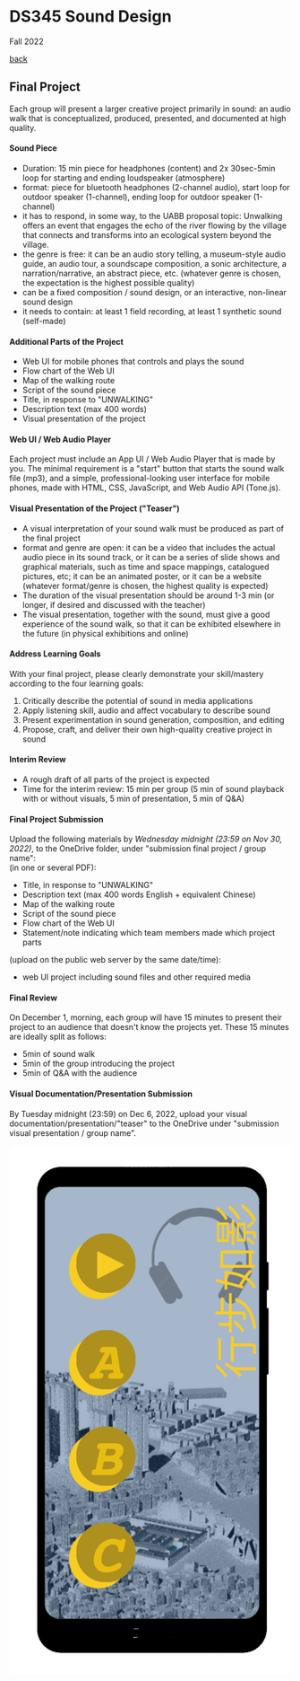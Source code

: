 # DS345 Sound Design
Fall 2022  

[back](index.md)  

## Final Project

Each group will present a larger creative project primarily in sound: an audio walk that is conceptualized, produced, presented, and documented at high quality.  

#### Sound Piece
- Duration: 15 min piece for headphones (content) and 2x 30sec-5min loop for starting and ending loudspeaker (atmosphere)
- format: piece for bluetooth headphones (2-channel audio), start loop for outdoor speaker (1-channel), ending loop for outdoor speaker (1-channel)
- it has to respond, in some way, to the UABB proposal topic: Unwalking offers an event that engages the echo of the river flowing by the village that connects and transforms into an ecological system beyond the village. 
- the genre is free: it can be an audio story telling, a museum-style audio guide, an audio tour, a soundscape composition, a sonic architecture, a narration/narrative, an abstract piece, etc. (whatever genre is chosen, the expectation is the highest possible quality)
- can be a fixed composition / sound design, or an interactive, non-linear sound design
- it needs to contain: at least 1 field recording, at least 1 synthetic sound (self-made)

#### Additional Parts of the Project
- Web UI for mobile phones that controls and plays the sound
- Flow chart of the Web UI
- Map of the walking route
- Script of the sound piece
- Title, in response to "UNWALKING"
- Description text (max 400 words)
- Visual presentation of the project
  
#### Web UI / Web Audio Player
Each project must include an App UI / Web Audio Player that is made by you. The minimal requirement is a "start" button that starts the sound walk file (mp3), and a simple, professional-looking user interface for mobile phones, made with HTML, CSS, JavaScript, and Web Audio API (Tone.js).

#### Visual Presentation of the Project ("Teaser")
- A visual interpretation of your sound walk must be produced as part of the final project
- format and genre are open: it can be a video that includes the actual audio piece in its sound track, or it can be a series of slide shows and graphical materials, such as time and space mappings, catalogued pictures, etc; it can be an animated poster, or it can be a website (whatever format/genre is chosen, the highest quality is expected)
- The duration of the visual presentation should be around 1-3 min (or longer, if desired and discussed with the teacher)
- The visual presentation, together with the sound, must give a good experience of the sound walk, so that it can be exhibited elsewhere in the future (in physical exhibitions and online)

#### Address Learning Goals
With your final project, please clearly demonstrate your skill/mastery according to the four learning goals:
1.	Critically describe the potential of sound in media applications
2.	Apply listening skill, audio and affect vocabulary to describe sound
3.	Present experimentation in sound generation, composition, and editing
4.	Propose, craft, and deliver their own high-quality creative project in sound

#### Interim Review
- A rough draft of all parts of the project is expected
- Time for the interim review: 15 min per group (5 min of sound playback with or without visuals, 5 min of presentation, 5 min of Q&A)

#### Final Project Submission
Upload the following materials by *Wednesday midnight (23:59 on Nov 30, 2022)*, to the OneDrive folder, under "submission final project / group name":  
(in one or several PDF):
- Title, in response to "UNWALKING"
- Description text (max 400 words English + equivalent Chinese)
- Map of the walking route
- Script of the sound piece
- Flow chart of the Web UI 
- Statement/note indicating which team members made which project parts  

(upload on the public web server by the same date/time):
- web UI project including sound files and other required media  

#### Final Review
On December 1, morning, each group will have 15 minutes to present their project to an audience that doesn't know the projects yet. These 15 minutes are ideally split as follows:
- 5min of sound walk
- 5min of the group introducing the project
- 5min of Q&A with the audience

#### Visual Documentation/Presentation Submission
By Tuesday midnight (23:59) on Dec 6, 2022, upload your visual documentation/presentation/"teaser" to the OneDrive under "submission visual presentation / group name".   


![Mockup of UI for Sound Walk](files/mockup-UI.png)  
